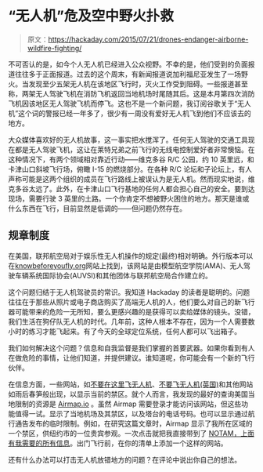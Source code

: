 # “无人机”危及空中野火扑救

> 原文：<https://hackaday.com/2015/07/21/drones-endanger-airborne-wildfire-fighting/>

不可否认的是，如今个人无人机已经进入公众视野。不幸的是，他们受到的负面报道往往多于正面报道。过去的这个周末，有新闻报道说加利福尼亚发生了一场野火。当发现至少五架无人机在该地区飞行时，灭火工作受到阻碍。一些报道甚至称，两架无人驾驶飞机在消防飞机返回当地机场时尾随其后。这是本月第四次消防飞机因该地区无人驾驶飞机而停飞。这也不是一个新问题，我订阅谷歌关于“无人机”这个词的警报已经一年多了，很少有一周没有爱好无人机飞到他们不应该去的地方。

大众媒体喜欢好的无人机故事，这一事实把水搅浑了。任何无人驾驶的交通工具现在都是无人驾驶飞机，这让在莱特兄弟之前飞行的无线电控制爱好者非常懊恼。在这种情况下，有两个领域相对靠近行动——维克多谷 R/C 公园，约 10 英里远，和卡津山口斜坡飞行场，俯瞰 I-15 的燃烧部分。在各种 R/C 论坛和子论坛上，有人声称可能是这两个组织的成员在飞行路线上被误认为是无人机。然而现实地说，维克多谷太远了。此外，在卡津山口飞行基地的任何人都会担心自己的安全。要到达现场，需要行驶 3 英里的土路。一个你肯定不想被野火困住的地方。那天是谁或什么东西在飞行，目前显然是低调的——但问题仍然存在。

## 规章制度

在美国，联邦航空局对于娱乐性无人机操作的规定(最终)相对明确。外行版本可以在[knowbeforeyoufly.org](http://knowbeforeyoufly.org/for-recreational-users/)网站上找到，该网站是由模型航空学院(AMA)、无人驾驶车辆系统国际协会(AUVSI)和其他团体与联邦航空局合作建立的。

这个问题归结于无人机驾驶员的常识。我知道 Hackaday 的读者是聪明的。问题往往在于那些从照片或电子商店购买了高端无人机的人，他们要么对自己的新飞行器可能带来的危险一无所知，要么更感兴趣的是获得可以卖给媒体的镜头。没错，我们生活在狗仔队无人机的时代。几年前，这种人根本不存在，因为一个人需要数小时的练习才能飞起来。有了今天的全球定位系统，任何人都可以飞出箱子。

我们如何解决这个问题？信息和自我监督是我们掌握的首要武器。如果你看到有人在做危险的事情，让他们知道，并提供建议。谁知道呢，你可能会有一个新的飞行伙伴。

在信息方面，一些网站，如[不要在这里飞无人机](https://www.mapbox.com/drone/no-fly/)、[不要飞无人机(英国)](http://noflydrones.co.uk/)和其他网站如雨后春笋般出现，以显示当前的禁区。就个人而言，我发现的最好的查询美国当地限制的资源是 [Airmap.io](https://www.airmap.io/) 。虽然 Airmap 需要登录才能访问该网站，但这些功能值得一试。显示了当地机场及其禁区，以及塔台的电话号码。也可以显示通过航行通告发布的临时限制。例如，在研究这篇文章时，Airmap 显示了我所在区域的一个禁区，供纽约市的一位贵宾参观。一次点击就把我直接带到了 [NOTAM，上面有我需要的所有信息](http://tfr.faa.gov/save_pages/detail_5_7385.html)。出门飞行前，在你的清单上添加一个这样的网站。

还有什么办法可以打击无人机放错地方的问题？在评论中说出你自己的想法。